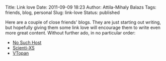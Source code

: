 Title: Link love
Date: 2011-09-09 18:23
Author: Attila-Mihaly Balazs
Tags: friends, blog, personal
Slug: link-love
Status: published

Here are a couple of close friends' blogs. They are just starting out
writing, but hopefully giving them some link love will encourage them to
write even more great content. Without further ado, in no particular
order:

-   [No Such Host](http://nosuchhost.blogspot.com/)
-   [Scienti-XS](http://www.scientixs.com/)
-   [VTopan](http://vtopan.wordpress.com/)

